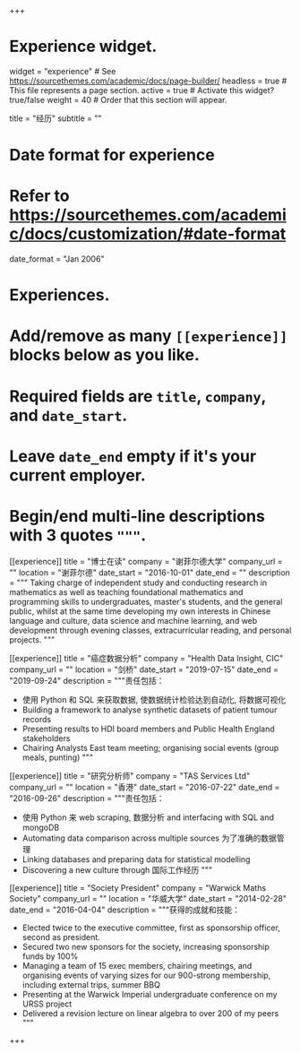 +++
# Experience widget.
widget = "experience"  # See https://sourcethemes.com/academic/docs/page-builder/
headless = true  # This file represents a page section.
active = true  # Activate this widget? true/false
weight = 40  # Order that this section will appear.

title = "经历"
subtitle = ""

# Date format for experience
#   Refer to https://sourcethemes.com/academic/docs/customization/#date-format
date_format = "Jan 2006"

# Experiences.
#   Add/remove as many `[[experience]]` blocks below as you like.
#   Required fields are `title`, `company`, and `date_start`.
#   Leave `date_end` empty if it's your current employer.
#   Begin/end multi-line descriptions with 3 quotes `"""`.
[[experience]]
  title = "博士在读"
  company = "谢菲尔德大学"
  company_url = ""
  location = "谢菲尔德"
  date_start = "2016-10-01"
  date_end = ""
  description = """
  Taking charge of independent study and conducting research in mathematics as well as teaching foundational mathematics and programming skills to undergraduates, master's students, and the general public, whilst at the same time developing my own interests in Chinese language and culture, data science and machine learning, and web development through evening classes, extracurricular reading, and personal projects. 
  """

[[experience]]
  title = "癌症数据分析"
  company = "Health Data Insight, CIC"
  company_url = ""
  location = "剑桥"
  date_start = "2019-07-15"
  date_end = "2019-09-24"
  description = """责任包括：
  
  - 使用 Python 和 SQL 来获取数据, 使数据统计检验达到自动化, 将数据可视化
  - Building a framework to analyse synthetic datasets of patient tumour records
  - Presenting results to HDI board members and Public Health England stakeholders
  - Chairing Analysts East team meeting; organising social events (group meals, punting)
  """
  
[[experience]]
  title = "研究分析师"
  company = "TAS Services Ltd"
  company_url = ""
  location = "香港"
  date_start = "2016-07-22"
  date_end = "2016-09-26"
  description = """责任包括：
  
  - 使用 Python 来 web scraping, 数据分析 and interfacing with SQL and mongoDB
  - Automating data comparison across multiple sources 为了准确的数据管理
  - Linking databases and preparing data for statistical modelling
  - Discovering a new culture through 国际工作经历
  """

[[experience]]
  title = "Society President"
  company = "Warwick Maths Society"
  company_url = ""
  location = "华威大学"
  date_start = "2014-02-28"
  date_end = "2016-04-04"
  description = """获得的成就和技能：
  
  - Elected twice to the executive committee, first as sponsorship officer, second as president.
  - Secured two new sponsors for the society, increasing sponsorship funds by 100%
  - Managing a team of 15 exec members, chairing meetings, and organising events of varying sizes for our 900-strong membership, including external trips, summer BBQ
  - Presenting at the Warwick Imperial undergraduate conference on my URSS project
  - Delivered a revision lecture on linear algebra to over 200 of my peers
  """  
  
+++
